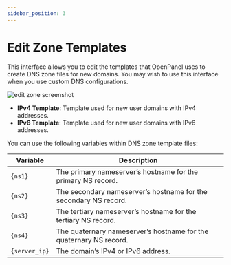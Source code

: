 ```yaml
---
sidebar_position: 3
---
```


# Edit Zone Templates

This interface allows you to edit the templates that OpenPanel uses to create DNS zone files for new domains. You may wish to use this interface when you use custom DNS configurations.

![edit zone screenshot](/img/admin/dns_templates_admin.png)

- **IPv4 Template**: Template used for new user domains with IPv4 addresses.
- **IPv6 Template**: Template used for new user domains with IPv6 addresses.

You can use the following variables within DNS zone template files:

| Variable    | Description |
| -------- | ------- |
| `{ns1}`  | The primary nameserver’s hostname for the primary NS record.    |
| `{ns2}` | The secondary nameserver’s hostname for the secondary NS record.     |
| `{ns3}` | The tertiary nameserver’s hostname for the tertiary NS record.     |
| `{ns4}` | The quaternary nameserver’s hostname for the quaternary NS record.     |
| `{server_ip}` | The domain’s IPv4 or IPv6 address.     |

